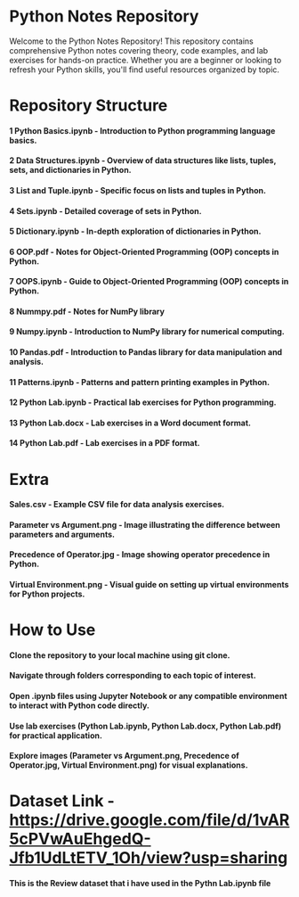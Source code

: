 # Python Notes Repository
Welcome to the Python Notes Repository! This repository contains comprehensive Python notes covering theory, code examples, and lab exercises for hands-on practice. Whether you are a beginner or looking to refresh your Python skills, you'll find useful resources organized by topic.

# Repository Structure
#### 1 Python Basics.ipynb - Introduction to Python programming language basics.
#### 2 Data Structures.ipynb - Overview of data structures like lists, tuples, sets, and dictionaries in Python.
#### 3 List and Tuple.ipynb - Specific focus on lists and tuples in Python.
#### 4 Sets.ipynb - Detailed coverage of sets in Python.
#### 5 Dictionary.ipynb - In-depth exploration of dictionaries in Python.
#### 6 OOP.pdf - Notes for Object-Oriented Programming (OOP) concepts in Python.
#### 7 OOPS.ipynb - Guide to Object-Oriented Programming (OOP) concepts in Python.
#### 8 Nummpy.pdf - Notes for NumPy library
#### 9 Numpy.ipynb - Introduction to NumPy library for numerical computing.
#### 10 Pandas.pdf - Introduction to Pandas library for data manipulation and analysis.
#### 11 Patterns.ipynb - Patterns and pattern printing examples in Python.
#### 12 Python Lab.ipynb - Practical lab exercises for Python programming.
#### 13 Python Lab.docx - Lab exercises in a Word document format.
#### 14 Python Lab.pdf - Lab exercises in a PDF format.

# Extra
#### Sales.csv - Example CSV file for data analysis exercises.
#### Parameter vs Argument.png - Image illustrating the difference between parameters and arguments.
#### Precedence of Operator.jpg - Image showing operator precedence in Python.
#### Virtual Environment.png - Visual guide on setting up virtual environments for Python projects.

# How to Use
#### Clone the repository to your local machine using git clone.
#### Navigate through folders corresponding to each topic of interest.
#### Open .ipynb files using Jupyter Notebook or any compatible environment to interact with Python code directly.
#### Use lab exercises (Python Lab.ipynb, Python Lab.docx, Python Lab.pdf) for practical application.
#### Explore images (Parameter vs Argument.png, Precedence of Operator.jpg, Virtual Environment.png) for visual explanations.

# Dataset Link - https://drive.google.com/file/d/1vAR5cPVwAuEhgedQ-Jfb1UdLtETV_1Oh/view?usp=sharing
#### This is the Review dataset that i have used in the Pythn Lab.ipynb file
